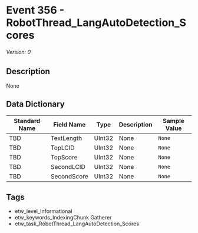# Event 356 - RobotThread_LangAutoDetection_Scores
###### Version: 0

## Description
None

## Data Dictionary
|Standard Name|Field Name|Type|Description|Sample Value|
|---|---|---|---|---|
|TBD|TextLength|UInt32|None|`None`|
|TBD|TopLCID|UInt32|None|`None`|
|TBD|TopScore|UInt32|None|`None`|
|TBD|SecondLCID|UInt32|None|`None`|
|TBD|SecondScore|UInt32|None|`None`|

## Tags
* etw_level_Informational
* etw_keywords_IndexingChunk Gatherer
* etw_task_RobotThread_LangAutoDetection_Scores